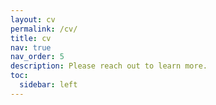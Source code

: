 ```yaml
---
layout: cv
permalink: /cv/
title: cv
nav: true
nav_order: 5
description: Please reach out to learn more.
toc:
  sidebar: left
---
```

